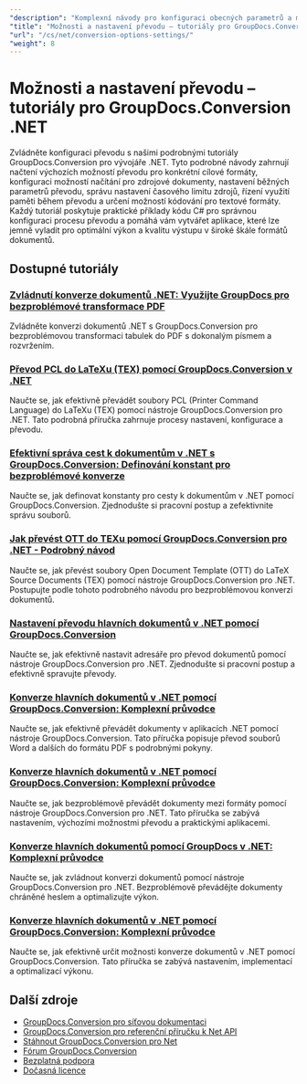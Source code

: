 ```yaml
---
"description": "Komplexní návody pro konfiguraci obecných parametrů a možností převodu pomocí nástroje GroupDocs.Conversion pro .NET."
"title": "Možnosti a nastavení převodu – tutoriály pro GroupDocs.Conversion .NET"
"url": "/cs/net/conversion-options-settings/"
"weight": 8
---
```


# Možnosti a nastavení převodu – tutoriály pro GroupDocs.Conversion .NET

Zvládněte konfiguraci převodu s našimi podrobnými tutoriály GroupDocs.Conversion pro vývojáře .NET. Tyto podrobné návody zahrnují načtení výchozích možností převodu pro konkrétní cílové formáty, konfiguraci možností načítání pro zdrojové dokumenty, nastavení běžných parametrů převodu, správu nastavení časového limitu zdrojů, řízení využití paměti během převodu a určení možností kódování pro textové formáty. Každý tutoriál poskytuje praktické příklady kódu C# pro správnou konfiguraci procesu převodu a pomáhá vám vytvářet aplikace, které lze jemně vyladit pro optimální výkon a kvalitu výstupu v široké škále formátů dokumentů.

## Dostupné tutoriály

### [Zvládnutí konverze dokumentů .NET: Využijte GroupDocs pro bezproblémové transformace PDF](./master-net-document-conversion-groupdocs/)
Zvládněte konverzi dokumentů .NET s GroupDocs.Conversion pro bezproblémovou transformaci tabulek do PDF s dokonalým písmem a rozvržením.

### [Převod PCL do LaTeXu (TEX) pomocí GroupDocs.Conversion v .NET](./convert-pcl-to-latex-groupdocs-net/)
Naučte se, jak efektivně převádět soubory PCL (Printer Command Language) do LaTeXu (TEX) pomocí nástroje GroupDocs.Conversion pro .NET. Tato podrobná příručka zahrnuje procesy nastavení, konfigurace a převodu.

### [Efektivní správa cest k dokumentům v .NET s GroupDocs.Conversion: Definování konstant pro bezproblémové konverze](./groupdocs-net-define-document-paths/)
Naučte se, jak definovat konstanty pro cesty k dokumentům v .NET pomocí GroupDocs.Conversion. Zjednodušte si pracovní postup a zefektivnite správu souborů.

### [Jak převést OTT do TEXu pomocí GroupDocs.Conversion pro .NET - Podrobný návod](./convert-ott-to-tex-groupdocs-conversion-net/)
Naučte se, jak převést soubory Open Document Template (OTT) do LaTeX Source Documents (TEX) pomocí nástroje GroupDocs.Conversion pro .NET. Postupujte podle tohoto podrobného návodu pro bezproblémovou konverzi dokumentů.

### [Nastavení převodu hlavních dokumentů v .NET pomocí GroupDocs.Conversion](./master-groupdocs-conversion-net-setup/)
Naučte se, jak efektivně nastavit adresáře pro převod dokumentů pomocí nástroje GroupDocs.Conversion pro .NET. Zjednodušte si pracovní postup a efektivně spravujte převody.

### [Konverze hlavních dokumentů v .NET pomocí GroupDocs.Conversion: Komplexní průvodce](./groupdocs-conversion-net-document-convert/)
Naučte se, jak efektivně převádět dokumenty v aplikacích .NET pomocí nástroje GroupDocs.Conversion. Tato příručka popisuje převod souborů Word a dalších do formátu PDF s podrobnými pokyny.

### [Konverze hlavních dokumentů v .NET pomocí GroupDocs.Conversion: Komplexní průvodce](./mastering-document-conversion-net-groupdocs/)
Naučte se, jak bezproblémově převádět dokumenty mezi formáty pomocí nástroje GroupDocs.Conversion pro .NET. Tato příručka se zabývá nastavením, výchozími možnostmi převodu a praktickými aplikacemi.

### [Konverze hlavních dokumentů pomocí GroupDocs v .NET: Komplexní průvodce](./master-document-conversion-groupdocs-net/)
Naučte se, jak zvládnout konverzi dokumentů pomocí nástroje GroupDocs.Conversion pro .NET. Bezproblémově převádějte dokumenty chráněné heslem a optimalizujte výkon.

### [Konverze hlavních dokumentů v .NET pomocí GroupDocs.Conversion: Komplexní průvodce](./mastering-document-conversions-net-groupdocs/)
Naučte se, jak efektivně určit možnosti konverze dokumentů v .NET pomocí GroupDocs.Conversion. Tato příručka se zabývá nastavením, implementací a optimalizací výkonu.

## Další zdroje

- [GroupDocs.Conversion pro síťovou dokumentaci](https://docs.groupdocs.com/conversion/net/)
- [GroupDocs.Conversion pro referenční příručku k Net API](https://reference.groupdocs.com/conversion/net/)
- [Stáhnout GroupDocs.Conversion pro Net](https://releases.groupdocs.com/conversion/net/)
- [Fórum GroupDocs.Conversion](https://forum.groupdocs.com/c/conversion)
- [Bezplatná podpora](https://forum.groupdocs.com/)
- [Dočasná licence](https://purchase.groupdocs.com/temporary-license/)